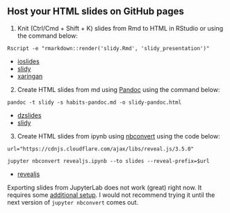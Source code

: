 ## Host your HTML slides on GitHub pages

1. Knit (Ctrl/Cmd + Shift + K) slides from Rmd to HTML in RStudio or using the command below:

`Rscript -e "rmarkdown::render('slidy.Rmd', 'slidy_presentation')"`
- [ioslides](/biof309_fall2018/slides/ioslides.html)
- [slidy](/biof309_fall2018/slides/slidy.html)
- [xaringan](/biof309_fall2018/slides/xaringan.html)

2. Create HTML slides from md using [Pandoc](http://pandoc.org/MANUAL.html#producing-slide-shows-with-pandoc) using the command below:

`pandoc -t slidy -s habits-pandoc.md -o slidy-pandoc.html`
- [dzslides](/biof309_fall2018/slides/dzslides-pandoc.html)
- [slidy](/biof309_fall2018/slides/slidy-pandoc.html)

3. Create HTML slides from ipynb using [nbconvert](https://nbconvert.readthedocs.io/en/latest/) using the code below:

`url="https://cdnjs.cloudflare.com/ajax/libs/reveal.js/3.5.0"`

`jupyter nbconvert revealjs.ipynb --to slides --reveal-prefix=$url`

- [revealjs](/biof309_fall2018/slides/revealjs.slides.html)

Exporting slides from JupyterLab does not work (great) right now.
It requires some [additional setup](https://github.com/jupyterlab/jupyterlab/issues/4067).
I would not recommend trying it until the next version of `jupyter nbconvert` comes out.

